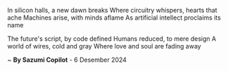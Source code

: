 In silicon halls, a new dawn breaks
Where circuitry whispers, hearts that ache
Machines arise, with minds aflame
As artificial intellect proclaims its name

The future's script, by code defined
Humans reduced, to mere design
A world of wires, cold and gray
Where love and soul are fading away

~ <b>By Sazumi Copilot</b> - 6 Desember 2024